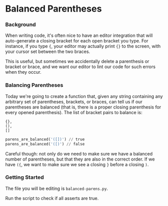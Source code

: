 # Balanced Parentheses

### Background

When writing code, it's often nice to have an editor integration that will
auto-generate a closing bracket for each open bracket you type. For instance, if
you type `{`, your editor may actually print `{}` to the screen, with your
cursor set between the two braces.

This is useful, but sometimes we accidentally delete a parenthesis or bracket or
brace, and we want our editor to lint our code for such errors when they occur.

### Balancing Parentheses

Today we're going to create a function that, given any string containing any
arbitrary set of parentheses, brackets, or braces, can tell us if our
parentheses are balanced (that is, there is a proper closing parenthesis for
every opened parenthesis). The list of bracket pairs to balance is:
```
{},
(),
[]
```




```python
parens_are_balanced('([])') // true
parens_are_balanced('([)') // false
```

Careful though: not only do we need to make sure we have a balanced number of
parentheses, but that they are also in the correct order. If we have `({`, we
want to make sure we see a closing `}` before a closing `)`.

### Getting Started

The file you will be editing is `balanced-parens.py`.

Run the script to check if all asserts are true. 

